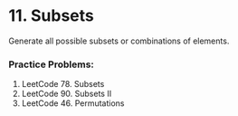 # 11. Subsets

Generate all possible subsets or combinations of elements.

### Practice Problems:
1. LeetCode 78. Subsets
2. LeetCode 90. Subsets II
3. LeetCode 46. Permutations
